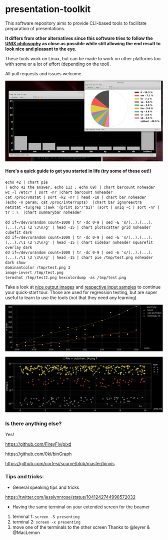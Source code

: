 # presentation-toolkit
This software repository aims to provide CLI-based tools to facilitate preparation of presentations.

**It differs from other alternatives since this software tries to follow the [UNIX philosophy](http://www.linfo.org/unix_philosophy.html) as close as possible while still allowing the end result to look nice and pleasant to the eye.**

These tools work on Linux, but can be made to work on other platforms too with some or a lot of effort (depending on the tool).

All pull requests and issues welcome.


![Output example (chart)](chart_sample.png "Example output of 'chart'")

#### Here's a quick guide to get you started in life (try some of these out!)
```
echo 42 | chart pie
( echo 42 the answer; echo 113 ; echo 69) | chart barcount noheader
wc -l /etc/* | sort -nr |chart barcount noheader
cat /proc/vmstat | sort -k2 -nr | head -10 | chart bar noheader
(echo -n param; cat /proc/interrupts)  |chart bar ignoreextra
netstat -tu|grep :|awk '{print $5"/"$1}' |sort | uniq -c | sort -nr | tr : \  |chart summarybar noheader

dd if=/dev/urandom count=1000 | tr -dc 0-9 | sed -E 's/(..).(...).(...)./\1 \2 \3\n/g' | head -15 | chart plotscatter grid noheader cubefit dark
dd if=/dev/urandom count=1000 | tr -dc 0-9 | sed -E 's/(..).(...).(...)./\1 \2 \3\n/g' | head -15 | chart sidebar noheader squarefit overlay dark
dd if=/dev/urandom count=1000 | tr -dc 0-9 | sed -E 's/(..).(...).(...)./\1 \2 \3\n/g' | head -15 | chart pie /tmp/test.png noheader dark show
dominantcolor /tmp/test.png 3
image-invert /tmp/test.png 
termshot /tmp/test2.png hexcolordump -as /tmp/test.png 
```

Take a look at [nice output images](./tests/out/) and [respective input samples](./tests/in/) to continue your quick-start tour. Those are used for regression testing, but are super useful to learn to use the tools (not that they need any learning).

![Output example (chart)](tests/out/chart.11.png "Scatter plot on a grid with 3rd order trendlines")

![Output example (chart)](tests/out/chart.14.png "Scatter plot with translucent points on logarithmic scale")


### Is there anything else?
Yes!

https://github.com/FireyFly/pixd

https://github.com/0ki/binGraph

https://github.com/cortesi/scurve/blob/master/binvis


### Tips and tricks:
* General speaking tips and tricks

https://twitter.com/jesslynnrose/status/1041242744998572032

* Having the same terminal on your extended screen for the beamer
1. terminal 1: `screen -S presenting`
1. terminal 2: `screen -x presenting`
1. move one of the terminals to the other screen
Thanks to @leyrer & @MacLemon
